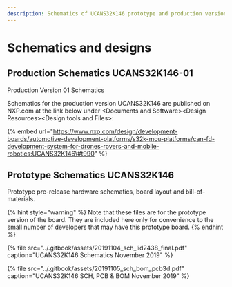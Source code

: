 ```yaml
---
description: Schematics of UCANS32K146 prototype and production version
---
```


# Schematics and designs

## Production Schematics UCANS32K146-01

Production Version 01 Schematics

Schematics for the production version UCANS32K146 are published on NXP.com at the link below under &lt;Documents and Software&gt;&lt;Design Resources&gt;&lt;Design tools and Files&gt;:

{% embed url="https://www.nxp.com/design/development-boards/automotive-development-platforms/s32k-mcu-platforms/can-fd-development-system-for-drones-rovers-and-mobile-robotics:UCANS32K146\#t990" %}

## Prototype Schematics UCANS32K146

Prototype pre-release hardware schematics, board layout and bill-of-materials.

{% hint style="warning" %}
Note that these files are for the prototype version of the board. They are included here only for convenience to the small number of developers that may have this prototype board.
{% endhint %}

{% file src="../.gitbook/assets/20191104\_sch\_lid2438\_final.pdf" caption="UCANS32K146 Schematics November 2019" %}

{% file src="../.gitbook/assets/20191105\_sch\_bom\_pcb3d.pdf" caption="UCANS32K146 SCH, PCB & BOM November 2019" %}

